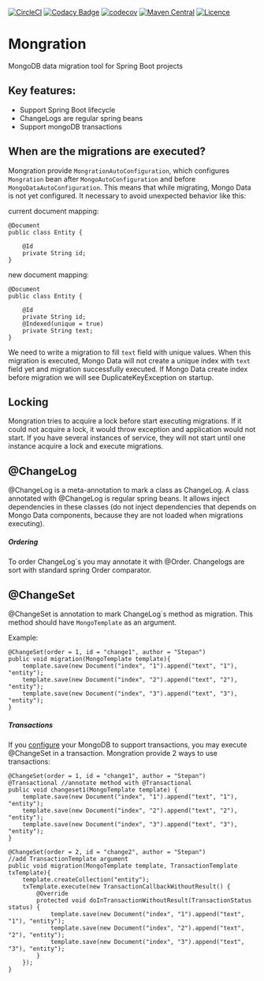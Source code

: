 [![CircleCI](https://circleci.com/gh/KuliginStepan/mongration/tree/master.svg?style=shield)](https://circleci.com/gh/KuliginStepan/mongration/tree/master)
[![Codacy Badge](https://api.codacy.com/project/badge/Grade/ffcf51506af84115ae91ab54cb437f08)](https://www.codacy.com/app/KuliginStepan/mongration?utm_source=github.com&amp;utm_medium=referral&amp;utm_content=KuliginStepan/mongration&amp;utm_campaign=Badge_Grade)
[![codecov](https://codecov.io/gh/KuliginStepan/mongration/branch/master/graph/badge.svg)](https://codecov.io/gh/KuliginStepan/mongration)
[![Maven Central](https://maven-badges.herokuapp.com/maven-central/com.github.kuliginstepan/mongration/badge.svg)](https://maven-badges.herokuapp.com/maven-central/com.github.kuliginstepan/mongration)
[![Licence](https://img.shields.io/hexpm/l/plug.svg)](https://github.com/kuliginstepan/mongration/blob/master/LICENSE)

# Mongration
MongoDB data migration tool for Spring Boot projects

## Key features:
* Support Spring Boot lifecycle
* ChangeLogs are regular spring beans
* Support mongoDB transactions

## When are the migrations are executed?
Mongration provide `MongrationAutoConfiguration`, which configures `Mongration` bean after `MongoAutoConfiguration` and 
before `MongoDataAutoConfiguration`. This means that while migrating, Mongo Data is not yet configured. It 
necessary to avoid unexpected behavior like this:

current document mapping:
    
    @Document
    public class Entity {
    
        @Id
        private String id;
    }

new document mapping:

    @Document
    public class Entity {
    
        @Id
        private String id;
        @Indexed(unique = true)
        private String text;
    }

We need to write a migration to fill `text` field with unique values. When this migration is executed, Mongo Data will not
create a unique index with `text` field yet and migration successfully executed. If Mongo Data create index before migration
we will see DuplicateKeyException on startup.

## Locking
Mongration tries to acquire a lock before start executing migrations. If it could not acquire a lock, it would throw exception and application would not start.
If you have several instances of service, they will not start until one instance acquire a lock and execute migrations.

## @ChangeLog
@ChangeLog is a meta-annotation to mark a class as ChangeLog. A class annotated with @ChangeLog is regular spring beans.
It allows inject dependencies in these classes (do not inject dependencies that depends on Mongo Data components, because
 they are not loaded when migrations executing).
##### Ordering
To order ChangeLog`s you may annotate it with @Order. Changelogs are sort with standard spring Order comparator.
## @ChangeSet
@ChangeSet is annotation to mark ChangeLog\`s method as migration. This method should have `MongoTemplate` as an argument.

Example: 

    @ChangeSet(order = 1, id = "change1", author = "Stepan")
    public void migration(MongoTemplate template){
        template.save(new Document("index", "1").append("text", "1"), "entity");
        template.save(new Document("index", "2").append("text", "2"), "entity");
        template.save(new Document("index", "3").append("text", "3"), "entity");
    }

##### Transactions

If you [configure](https://docs.mongodb.com/v4.0/tutorial/deploy-replica-set/) your MongoDB to support transactions, you may execute @ChangeSet in a transaction. Mongration provide 2 ways
 to use transactions:
 
    @ChangeSet(order = 1, id = "change1", author = "Stepan")
    @Transactional //annotate method with @Transactional
    public void changeset1(MongoTemplate template) {
        template.save(new Document("index", "1").append("text", "1"), "entity");
        template.save(new Document("index", "2").append("text", "2"), "entity");
        template.save(new Document("index", "3").append("text", "3"), "entity");
    }
    
    @ChangeSet(order = 2, id = "change2", author = "Stepan")
    //add TransactionTemplate argument
    public void migration(MongoTemplate template, TransactionTemplate txTemplate){
        template.createCollection("entity");
        txTemplate.execute(new TransactionCallbackWithoutResult() {
            @Override
            protected void doInTransactionWithoutResult(TransactionStatus status) {
                template.save(new Document("index", "1").append("text", "1"), "entity");
                template.save(new Document("index", "2").append("text", "2"), "entity");
                template.save(new Document("index", "3").append("text", "3"), "entity");
            }
        });
    }





